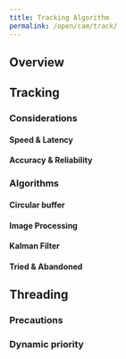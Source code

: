```yaml
---
title: Tracking Algorithm
permalink: /open/cam/track/
---
```


## Overview

## Tracking

### Considerations

#### Speed & Latency

#### Accuracy & Reliability

### Algorithms

#### Circular buffer

#### Image Processing

#### Kalman Filter

#### Tried & Abandoned

## Threading

### Precautions 

### Dynamic priority

